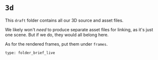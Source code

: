 # `3d`

This `draft` folder contains all our 3D source and asset files.

We likely won't _need_ to produce separate asset files for linking, as it's just one scene. But if we do, they would all belong here. 

As for the rendered frames, put them under `frames`.

 
```ccard
type: folder_brief_live
```
 
